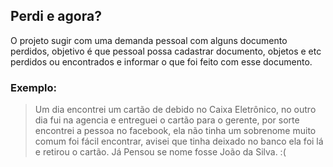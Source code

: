 ## Perdi e agora?
O projeto sugir com uma demanda pessoal com alguns documento perdidos, objetivo é que pessoal possa cadastrar documento, objetos e etc perdidos ou encontrados e informar o que foi feito com esse documento.

### Exemplo:

> Um dia encontrei um cartão de debido no Caixa Eletrônico, no outro dia fui na agencia e entreguei o cartão para o gerente, por sorte encontrei a pessoa no facebook, ela não tinha um sobrenome muito comum foi fácil encontrar, avisei que tinha deixado no banco ela foi lá e retirou o cartão. Já Pensou se nome fosse João da Silva. :(
